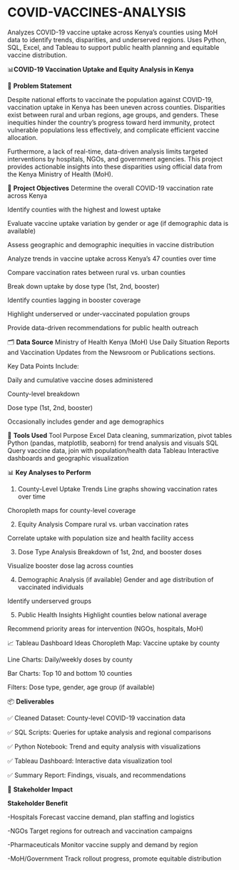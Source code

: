 # COVID-VACCINES-ANALYSIS
Analyzes COVID-19 vaccine uptake across Kenya’s counties using MoH data to identify trends, disparities, and underserved regions. Uses Python, SQL, Excel, and Tableau to support public health planning and equitable vaccine distribution.

📊**COVID-19 Vaccination Uptake and Equity Analysis in Kenya**

🔎 **Problem Statement**

Despite national efforts to vaccinate the population against COVID-19, vaccination uptake in Kenya has been uneven across counties. Disparities exist between rural and urban regions, age groups, and genders. These inequities hinder the country’s progress toward herd immunity, protect vulnerable populations less effectively, and complicate efficient vaccine allocation.

Furthermore, a lack of real-time, data-driven analysis limits targeted interventions by hospitals, NGOs, and government agencies. This project provides actionable insights into these disparities using official data from the Kenya Ministry of Health (MoH).

🎯 **Project Objectives**
Determine the overall COVID-19 vaccination rate across Kenya

Identify counties with the highest and lowest uptake

Evaluate vaccine uptake variation by gender or age (if demographic data is available)

Assess geographic and demographic inequities in vaccine distribution

Analyze trends in vaccine uptake across Kenya’s 47 counties over time

Compare vaccination rates between rural vs. urban counties

Break down uptake by dose type (1st, 2nd, booster)

Identify counties lagging in booster coverage

Highlight underserved or under-vaccinated population groups

Provide data-driven recommendations for public health outreach

🗂️ **Data Source**
Ministry of Health Kenya (MoH)
Use Daily Situation Reports and Vaccination Updates from the Newsroom or Publications sections.

Key Data Points Include:

Daily and cumulative vaccine doses administered

County-level breakdown

Dose type (1st, 2nd, booster)

Occasionally includes gender and age demographics

🧰 **Tools Used**
Tool	Purpose
Excel	Data cleaning, summarization, pivot tables
Python	(pandas, matplotlib, seaborn) for trend analysis and visuals
SQL	Query vaccine data, join with population/health data
Tableau	Interactive dashboards and geographic visualization

📊 **Key Analyses to Perform**
1. County-Level Uptake Trends
Line graphs showing vaccination rates over time

Choropleth maps for county-level coverage

2. Equity Analysis
Compare rural vs. urban vaccination rates

Correlate uptake with population size and health facility access

3. Dose Type Analysis
Breakdown of 1st, 2nd, and booster doses

Visualize booster dose lag across counties

4. Demographic Analysis (if available)
Gender and age distribution of vaccinated individuals

Identify underserved groups

5. Public Health Insights
Highlight counties below national average

Recommend priority areas for intervention (NGOs, hospitals, MoH)

📈 Tableau Dashboard Ideas
Choropleth Map: Vaccine uptake by county

Line Charts: Daily/weekly doses by county

Bar Charts: Top 10 and bottom 10 counties

Filters: Dose type, gender, age group (if available)

📦 **Deliverables**

✅ Cleaned Dataset: County-level COVID-19 vaccination data

✅ SQL Scripts: Queries for uptake analysis and regional comparisons

✅ Python Notebook: Trend and equity analysis with visualizations

✅ Tableau Dashboard: Interactive data visualization tool

✅ Summary Report: Findings, visuals, and recommendations

🧠 **Stakeholder Impact**

**Stakeholder	Benefit**

-Hospitals	Forecast vaccine demand, plan staffing and logistics

-NGOs	Target regions for outreach and vaccination campaigns

-Pharmaceuticals	Monitor vaccine supply and demand by region

-MoH/Government	Track rollout progress, promote equitable distribution
